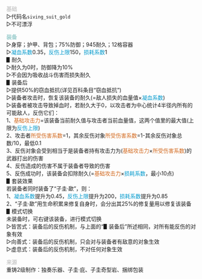 <font color=#CCCCCC>**__基础__**</font>  
▷代码名`siving_suit_gold`  
▷不可漂浮

<font color=#99CCCC>**__装备__**</font>  
▷身穿；护甲、背包；75%防御；945耐久；12格容器  
▷<font color=#0099CC>凝血系数</font>0.35，<font color=#0099CC>反伤上限</font>150，<font color=#0099CC>损耗系数</font>1  
▋耐久  
▷耐久为0时，防御降为10%  
▷不会因为吸收战斗伤害而损失耐久  
▋装备后  
▷提供50%的窃血抵抗(详见百科条目“窃血抵抗”)  
▷装备者攻击时，恢复该装备的耐久(=敌人损失的血量值×<font color=#0099CC>凝血系数</font>)  
▷装备者被攻击导致掉血时，若耐久大于0，以攻击者为中心统计4半径内所有的可能敌人，反伤它们：  
1、<font color=#D2691E>基础攻击力</font>=该装备当前耐久值与攻击者当前血量值，这两个值里的最大值(上限为<font color=#0099CC>反伤上限</font>)  
2、攻击者<font color=#D2691E>所受伤害系数</font>=1，其余反伤对象<font color=#D2691E>所受伤害系数</font>=1-其余反伤对象总数/10，最低0.1  
3、反伤对象会受到相当于是装备者持有攻击力为(<font color=#D2691E>基础攻击力</font>×<font color=#D2691E>所受伤害系数</font>)的武器打出的伤害  
4、反伤造成的伤害不属于装备者导致的伤害  
5、反伤成功时，该装备会扣除耐久(=<font color=#D2691E>基础攻击力</font>×<font color=#0099CC>损耗系数</font>，最小10点)  
▋套装效果  
若装备者同时装备了“子圭·歃”，则：  
1、<font color=#0099CC>凝血系数</font>提升为0.45，<font color=#0099CC>反伤上限</font>提升为200，<font color=#0099CC>损耗系数</font>提升为0.85  
2、“子圭·歃”用生命积累来修复自身时，会分出其25%的修复量用以修复该装备  
▋模式切换  
未装备时，可右键该装备，进行模式切换  
▷皆苦式：装备后的反伤机制，与上面的“▋装备后”所述相同，对所有能反伤的对象有效  
▷向善式：装备后的反伤机制，只会对与装备者有敌意的对象生效  
▷虚息式：装备后的反伤机制，不对任何对象生效

<font color=#CCCCCC>**__来源__**</font>  
重铸2级制作：独奏乐器、子圭·庇、子圭奇型岩、捆绑包装